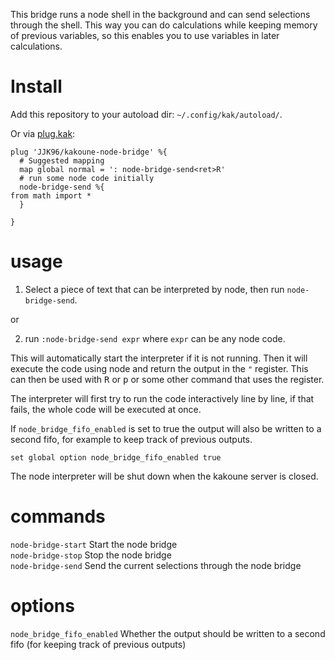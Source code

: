 This bridge runs a node shell in the background and can send selections through the shell.
This way you can do calculations while keeping memory of previous variables, so this enables you to use variables in later calculations.

# Install

Add this repository to your autoload dir: `~/.config/kak/autoload/`.

Or via [plug.kak](https://github.com/andreyorst/plug.kak):

```
plug 'JJK96/kakoune-node-bridge' %{
  # Suggested mapping
  map global normal = ': node-bridge-send<ret>R'
  # run some node code initially
  node-bridge-send %{
from math import *
  }
  
}
```

# usage

1. Select a piece of text that can be interpreted by node, then run `node-bridge-send`.

or

2. run `:node-bridge-send expr` where `expr` can be any node code.

This will automatically start the interpreter if it is not running.
Then it will execute the code using node and return the output in the `"` register.
This can then be used with <kbd>R</kbd> or <kbd>p</kbd> or some other command that uses the register.

The interpreter will first try to run the code interactively line by line, if that fails, the whole code will be executed at once.

If `node_bridge_fifo_enabled` is set to true the output will also be written to a second fifo, for example to keep track of previous outputs. 

```
set global option node_bridge_fifo_enabled true
```

The node interpreter will be shut down when the kakoune server is closed.

# commands

`node-bridge-start` Start the node bridge  
`node-bridge-stop` Stop the node bridge  
`node-bridge-send` Send the current selections through the node bridge  

# options

`node_bridge_fifo_enabled` Whether the output should be written to a second fifo (for keeping track of previous outputs)  
